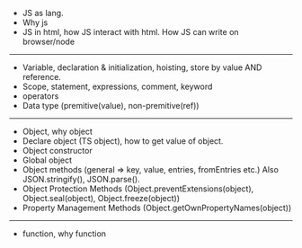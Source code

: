 
- JS as lang.
- Why js
- JS in html, how JS interact with html. How JS can write on browser/node

-----

- Variable, declaration & initialization, hoisting, store by value AND reference.
- Scope, statement, expressions, comment, keyword
- operators
- Data type (premitive(value), non-premitive(ref))

-----

- Object, why object
- Declare object (TS object), how to get value of object.
- Object constructor
- Global object
- Object methods (general => key, value, entries, fromEntries etc.) Also JSON.stringify(), JSON.parse().
- Object Protection Methods (Object.preventExtensions(object), Object.seal(object), Object.freeze(object))
- Property Management Methods (Object.getOwnPropertyNames(object))


-----

- function, why function
